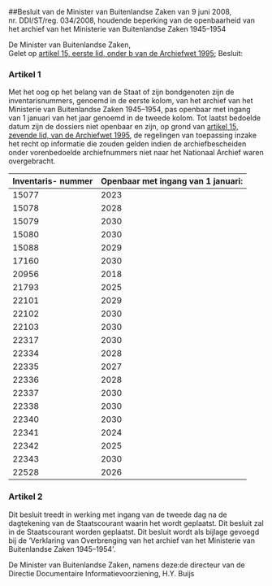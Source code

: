 <meta http-equiv='Content-Type' content='text/html; charset=utf-8' />

##Besluit van de Minister van Buitenlandse Zaken van 9 juni 2008, nr. DDI/ST/reg. 034/2008, houdende beperking van de openbaarheid van het archief van het Ministerie van Buitenlandse Zaken 1945–1954

De Minister van Buitenlandse Zaken,  
Gelet op [artikel 15, eerste lid, onder b van de Archiefwet 1995](../../../../../../../../../../../wet/archiefwet/1995/BWBR0007376/README.md);
Besluit:    

### Artikel  1  

Met het oog op het belang van de Staat of zijn bondgenoten zijn de inventarisnummers, genoemd in de eerste kolom, van het archief van het Ministerie van Buitenlandse Zaken 1945–1954, pas openbaar met ingang van 1 januari van het jaar genoemd in de tweede kolom. Tot laatst bedoelde datum zijn de dossiers niet openbaar en zijn, op grond van [artikel 15, zevende lid, van de Archiefwet 1995](../../../../../../../../../../../wet/archiefwet/1995/BWBR0007376/README.md), de regelingen van toepassing inzake het recht op informatie die zouden gelden indien de archiefbescheiden onder vorenbedoelde archiefnummers niet naar het Nationaal Archief waren overgebracht.  

| Inventaris-  nummer  | Openbaar met ingang   van 1 januari:  |
|:---|:---|
| 15077  | 2023  |
| 15078  | 2028  |
| 15079  | 2030  |
| 15080  | 2030  |
| 15088  | 2029  |
| 17160  | 2030  |
| 20956  | 2018  |
| 21793  | 2025  |
| 22101  | 2029  |
| 22102  | 2030  |
| 22103  | 2030  |
| 22317  | 2030  |
| 22334  | 2028  |
| 22335  | 2027  |
| 22336  | 2028  |
| 22337  | 2030  |
| 22338  | 2030  |
| 22340  | 2030  |
| 22341  | 2024  |
| 22342  | 2025  |
| 22343  | 2030  |
| 22528  | 2026  |

### Artikel  2  

Dit besluit treedt in werking met ingang van de tweede dag na de dagtekening van de Staatscourant waarin het wordt geplaatst. 
Dit besluit zal in de Staatscourant worden geplaatst. Dit besluit wordt als bijlage gevoegd bij de ‘Verklaring van Overbrenging van het archief van het Ministerie van Buitenlandse Zaken 1945–1954’.  

De 
Minister van Buitenlandse Zaken, namens deze:de 
directeur van de Directie Documentaire Informatievoorziening, 
H.Y. Buijs     
